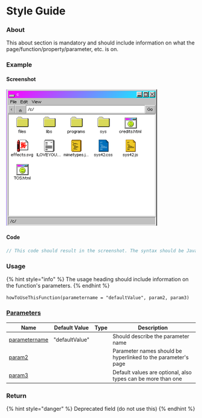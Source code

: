 # Style Guide

### About

This about section is mandatory and should include information on what the page/function/property/parameter, etc. is on.

### Example

<!-- tabs:start -->
#### Screenshot
![](assets/cdrive.png ':ignore')

#### Code
```javascript
// This code should result in the screenshot. The syntax should be JavaScript
```
<!-- tabs:end -->

### Usage

{% hint style="info" %}
The usage heading should include information on the function's parameters.
{% endhint %}

`howToUseThisFunction(parametername = "defaultValue", param2, param3)`

### [Parameters](style-guide#undefined)

<table><thead><tr><th>Name</th><th>Default Value</th><th data-type="select" data-multiple>Type</th><th>Description</th></tr></thead><tbody><tr><td><a href="style-guide">parametername</a></td><td>"defaultValue"</td><td></td><td>Should describe the parameter name</td></tr><tr><td><a href="style-guide">param2</a></td><td></td><td></td><td>Parameter names should be hyperlinked to the parameter's page</td></tr><tr><td><a href="style-guide">param3</a></td><td></td><td></td><td>Default values are optional, also types can be more than one</td></tr></tbody></table>

### Return

{% hint style="danger" %}
Deprecated field (do not use this)
{% endhint %}
